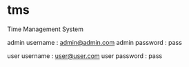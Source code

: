 # tms
 Time Management System


admin username : admin@admin.com
admin password : pass


user username : user@user.com
user password : pass